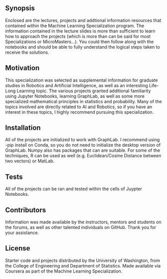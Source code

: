## Synopsis

Enclosed are the lectures, projects and addtional information resources that contained within the Machine Learning Specialization program. The information contained in the lecture slides is more than sufficient to learn how to approach the projects (which is more than can be said for most Specializations or MicroMasters...). You could then follow along with the notebooks and should be able to fully understand the logical steps taken to receive the solutions. 

## Motivation

This specialization was selected as supplemental information for graduate studies in Robotics and Artificial Intelligence, as well as an interesting Life-Long Learning topic. The various projects granted additional familiarity using Jupyter Notebooks, learning GraphLab, as well as some more specialized mathematical principles in statistics and probability. Many of the topics involved are directly related to AI and Robotics, so if you have an interest in these topics, I highly recommend pursuing this specialization. 

## Installation

All of the projects are initialized to work with GraphLab. I recommend using -pip install on Conda, so you do not need to initialize the desktop version of GraphLab. Numpy also has packages that can are suitable. For some of the techniques, R can be used as well (e.g. Euclidean/Cosine Distance between two vectors) or MatLab.

## Tests

All of the projects can be ran and tested within the cells of Juypter Notebooks.

## Contributors

Information was made available by the instructors, mentors and students on the forums, as well as other talented individuals on GitHub. Thank you for your assistance. 

## License

Starter code and projects distributed by the University of Washington, from the College of Engineering and Department of Statistics.
Made available via Coursera as part of the Machine Learning Specialization. 
